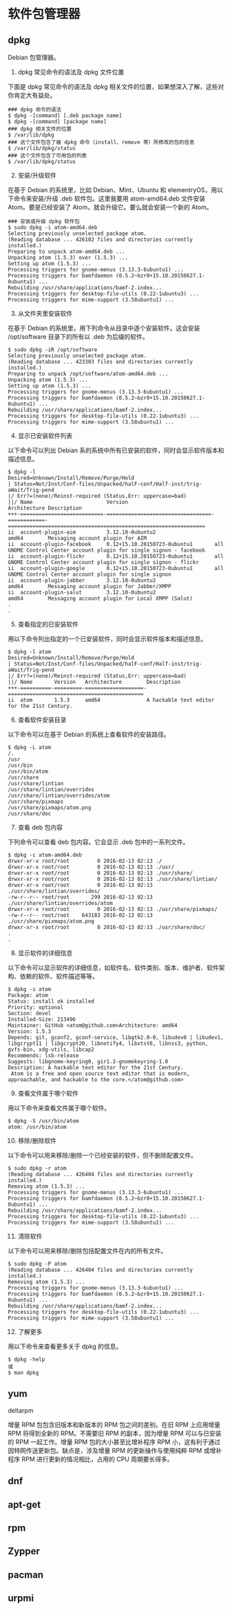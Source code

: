# 软件包管理器
## dpkg
Debian 包管理器。
1) dpkg 常见命令的语法及 dpkg 文件位置

下面是 dpkg 常见命令的语法及 dpkg 相关文件的位置，如果想深入了解，这些对你肯定大有益处。

    ### dpkg 命令的语法
    $ dpkg -[command] [.deb package name]
    $ dpkg -[command] [package name]
    ### dpkg 相关文件的位置
    $ /var/lib/dpkg
    ### 这个文件包含了被 dpkg 命令（install、remove 等）所修改的包的信息
    $ /var/lib/dpkg/status
    ### 这个文件包含了可用包的列表
    $ /var/lib/dpkg/status

2) 安装/升级软件

在基于 Debian 的系统里，比如 Debian、Mint、Ubuntu 和 elementryOS，用以下命令来安装/升级 .deb 软件包。这里我要用 atom-amd64.deb 文件安装 Atom。要是已经安装了 Atom，就会升级它。要么就会安装一个新的 Atom。

    ### 安装或升级 dpkg 软件包
    $ sudo dpkg -i atom-amd64.deb
    Selecting previously unselected package atom.
    (Reading database ... 426102 files and directories currently installed.)
    Preparing to unpack atom-amd64.deb ...
    Unpacking atom (1.5.3) over (1.5.3) ...
    Setting up atom (1.5.3) ...
    Processing triggers for gnome-menus (3.13.3-6ubuntu1) ...
    Processing triggers for bamfdaemon (0.5.2~bzr0+15.10.20150627.1-0ubuntu1) ...
    Rebuilding /usr/share/applications/bamf-2.index...
    Processing triggers for desktop-file-utils (0.22-1ubuntu3) ...
    Processing triggers for mime-support (3.58ubuntu1) ...

3) 从文件夹里安装软件

在基于 Debian 的系统里，用下列命令从目录中逐个安装软件。这会安装 /opt/software 目录下的所有以 .deb 为后缀的软件。

    $ sudo dpkg -iR /opt/software
    Selecting previously unselected package atom.
    (Reading database ... 423303 files and directories currently installed.)
    Preparing to unpack /opt/software/atom-amd64.deb ...
    Unpacking atom (1.5.3) ...
    Setting up atom (1.5.3) ...
    Processing triggers for gnome-menus (3.13.3-6ubuntu1) ...
    Processing triggers for bamfdaemon (0.5.2~bzr0+15.10.20150627.1-0ubuntu1) ...
    Rebuilding /usr/share/applications/bamf-2.index...
    Processing triggers for desktop-file-utils (0.22-1ubuntu3) ...
    Processing triggers for mime-support (3.58ubuntu1) ...

4) 显示已安装软件列表

以下命令可以列出 Debian 系的系统中所有已安装的软件，同时会显示软件版本和描述信息。

    $ dpkg -l
    Desired=Unknown/Install/Remove/Purge/Hold
    | Status=Not/Inst/Conf-files/Unpacked/halF-conf/Half-inst/trig-aWait/Trig-pend
    |/ Err?=(none)/Reinst-required (Status,Err: uppercase=bad)
    ||/ Name                        Version                            Architecture Description
    +++-===========================-==================================-============-================================================================
    ii  account-plugin-aim          3.12.10-0ubuntu2                   amd64        Messaging account plugin for AIM
    ii  account-plugin-facebook     0.12+15.10.20150723-0ubuntu1       all          GNOME Control Center account plugin for single signon - facebook
    ii  account-plugin-flickr       0.12+15.10.20150723-0ubuntu1       all          GNOME Control Center account plugin for single signon - flickr
    ii  account-plugin-google       0.12+15.10.20150723-0ubuntu1       all          GNOME Control Center account plugin for single signon
    ii  account-plugin-jabber       3.12.10-0ubuntu2                   amd64        Messaging account plugin for Jabber/XMPP
    ii  account-plugin-salut        3.12.10-0ubuntu2                   amd64        Messaging account plugin for Local XMPP (Salut)
    .
    .

5) 查看指定的已安装软件

用以下命令列出指定的一个已安装软件，同时会显示软件版本和描述信息。

    $ dpkg -l atom
    Desired=Unknown/Install/Remove/Purge/Hold
    | Status=Not/Inst/Conf-files/Unpacked/halF-conf/Half-inst/trig-aWait/Trig-pend
    |/ Err?=(none)/Reinst-required (Status,Err: uppercase=bad)
    ||/ Name       Version   Architecture        Description
    +++-==========-=========-===================-============================================
    ii  atom       1.5.3     amd64               A hackable text editor for the 21st Century.

6) 查看软件安装目录

以下命令可以在基于 Debian 的系统上查看软件的安装路径。

    $ dpkg -L atom
    /.
    /usr
    /usr/bin
    /usr/bin/atom
    /usr/share
    /usr/share/lintian
    /usr/share/lintian/overrides
    /usr/share/lintian/overrides/atom
    /usr/share/pixmaps
    /usr/share/pixmaps/atom.png
    /usr/share/doc

7) 查看 deb 包内容

下列命令可以查看 deb 包内容。它会显示 .deb 包中的一系列文件。

    $ dpkg -c atom-amd64.deb
    drwxr-xr-x root/root         0 2016-02-13 02:13 ./
    drwxr-xr-x root/root         0 2016-02-13 02:13 ./usr/
    drwxr-xr-x root/root         0 2016-02-13 02:13 ./usr/share/
    drwxr-xr-x root/root         0 2016-02-13 02:13 ./usr/share/lintian/
    drwxr-xr-x root/root         0 2016-02-13 02:13 ./usr/share/lintian/overrides/
    -rw-r--r-- root/root       299 2016-02-13 02:13 ./usr/share/lintian/overrides/atom
    drwxr-xr-x root/root         0 2016-02-13 02:13 ./usr/share/pixmaps/
    -rw-r--r-- root/root    643183 2016-02-13 02:13 ./usr/share/pixmaps/atom.png
    drwxr-xr-x root/root         0 2016-02-13 02:13 ./usr/share/doc/
    .
    .

8) 显示软件的详细信息

以下命令可以显示软件的详细信息，如软件名、软件类别、版本、维护者、软件架构、依赖的软件、软件描述等等。

    $ dpkg -s atom
    Package: atom
    Status: install ok installed
    Priority: optional
    Section: devel
    Installed-Size: 213496
    Maintainer: GitHub <atom@github.com>Architecture: amd64
    Version: 1.5.3
    Depends: git, gconf2, gconf-service, libgtk2.0-0, libudev0 | libudev1, libgcrypt11 | libgcrypt20, libnotify4, libxtst6, libnss3, python, gvfs-bin, xdg-utils, libcap2
    Recommends: lsb-release
    Suggests: libgnome-keyring0, gir1.2-gnomekeyring-1.0
    Description: A hackable text editor for the 21st Century.
     Atom is a free and open source text editor that is modern, approachable, and hackable to the core.</atom@github.com>

9) 查看文件属于哪个软件

用以下命令来查看文件属于哪个软件。

    $ dpkg -S /usr/bin/atom
    atom: /usr/bin/atom

10) 移除/删除软件

以下命令可以用来移除/删除一个已经安装的软件，但不删除配置文件。

    $ sudo dpkg -r atom
    (Reading database ... 426404 files and directories currently installed.)
    Removing atom (1.5.3) ...
    Processing triggers for gnome-menus (3.13.3-6ubuntu1) ...
    Processing triggers for bamfdaemon (0.5.2~bzr0+15.10.20150627.1-0ubuntu1) ...
    Rebuilding /usr/share/applications/bamf-2.index...
    Processing triggers for desktop-file-utils (0.22-1ubuntu3) ...
    Processing triggers for mime-support (3.58ubuntu1) ...

11) 清除软件

以下命令可以用来移除/删除包括配置文件在内的所有文件。

    $ sudo dpkg -P atom
    (Reading database ... 426404 files and directories currently installed.)
    Removing atom (1.5.3) ...
    Processing triggers for gnome-menus (3.13.3-6ubuntu1) ...
    Processing triggers for bamfdaemon (0.5.2~bzr0+15.10.20150627.1-0ubuntu1) ...
    Rebuilding /usr/share/applications/bamf-2.index...
    Processing triggers for desktop-file-utils (0.22-1ubuntu3) ...
    Processing triggers for mime-support (3.58ubuntu1) ...

12) 了解更多

用以下命令来查看更多关于 dpkg 的信息。

    $ dpkg -help
    或
    $ man dpkg

## yum

deltarpm 

增量 RPM 包包含旧版本和新版本的 RPM 包之间的差别。在旧 RPM 上应用增量 RPM 将得到全新的 RPM。不需要旧 RPM 
的副本，因为增量 RPM 可以与已安装的 RPM 一起工作。增量 RPM 包的大小甚至比增补程序 RPM 
小，这有利于通过因特网传送更新包。缺点是，涉及增量 RPM 的更新操作与使用纯粹 RPM 或增补程序 RPM 进行更新的情况相比，占用的 CPU
周期要长得多。

## dnf
## apt-get
## rpm
## Zypper
## pacman
## urpmi

